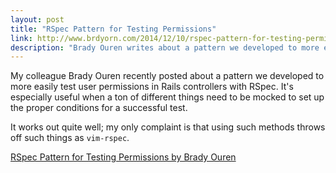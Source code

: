 ```yaml
---
layout: post
title: "RSpec Pattern for Testing Permissions"
link: http://www.brdyorn.com/2014/12/10/rspec-pattern-for-testing-permissions.html
description: "Brady Ouren writes about a pattern we developed to more easily test user permissions in Rails controllers with RSpec."
---
```


My colleague Brady Ouren recently posted about a pattern we developed to more easily test user permissions in Rails controllers
with RSpec. It's especially useful when a ton of different things need to be mocked to set up the proper conditions for a successful
test.

It works out quite well; my only complaint is that using such methods throws off such things as `vim-rspec`. 

[RSpec Pattern for Testing Permissions by Brady Ouren](http://www.brdyorn.com/2014/12/10/rspec-pattern-for-testing-permissions.html)

